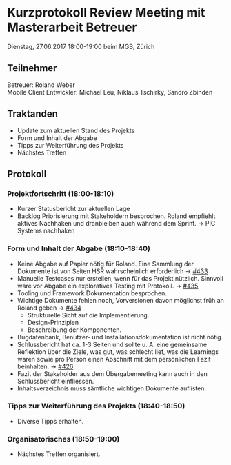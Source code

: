 # Kurzprotokoll Review Meeting mit Masterarbeit Betreuer

Dienstag, 27.06.2017 18:00-19:00 beim MGB, Zürich

## Teilnehmer
Betreuer: Roland Weber  
Mobile Client Entwickler: Michael Leu, Niklaus Tschirky, Sandro Zbinden

## Traktanden
- Update zum aktuellen Stand des Projekts
- Form und Inhalt der Abgabe
- Tipps zur Weiterführung des Projekts
- Nächstes Treffen

## Protokoll

### Projektfortschritt (18:00-18:10)
- Kurzer Statusbericht zur aktuellen Lage
- Backlog Priorisierung mit Stakeholdern besprochen. Roland empfiehlt aktives Nachhaken und dranbleiben auch während dem Sprint. → PIC Systems nachhaken

### Form und Inhalt der Abgabe (18:10-18:40)
- Keine Abgabe auf Papier nötig für Roland. Eine Sammlung der Dokumente ist von Seiten HSR wahrscheinlich erforderlich → [#433](https://github.com/IMSmobile/app/issues/433) 
- Manuelle Testcases nur erstellen, wenn für das Projekt nützlich. Sinnvoll wäre vor Abgabe ein exploratives Testing mit Protokoll. → [#435](https://github.com/IMSmobile/app/issues/435)
- Tooling und Framework Dokumentation besprochen.
- Wichtige Dokumente fehlen noch, Vorversionen davon möglichst früh an Roland geben → [#434](https://github.com/IMSmobile/app/issues/434) 
  - Strukturelle Sicht auf die Implementierung.
  - Design-Prinzipien
  - Beschreibung der Komponenten.
- Bugdatenbank, Benutzer- und Installationsdokumentation ist nicht nötig.
- Schlussbericht hat ca. 1-3 Seiten und sollte u. A. eine gemeinsame Reflektion über die Ziele, was gut, was schlecht lief, was die Learnings waren sowie pro Person einen Abschnitt mit dem persönlichen Fazit beinhalten. → [#426](https://github.com/IMSmobile/app/issues/426) 
- Fazit der Stakeholder aus dem Übergabemeeting kann auch in den Schlussbericht einfliessen.
- Inhaltsverzeichnis muss sämtliche wichtigen Dokumente auflisten.

### Tipps zur Weiterführung des Projekts (18:40-18:50)
- Diverse Tipps erhalten.

### Organisatorisches (18:50-19:00)
- Nächstes Treffen organisiert.
